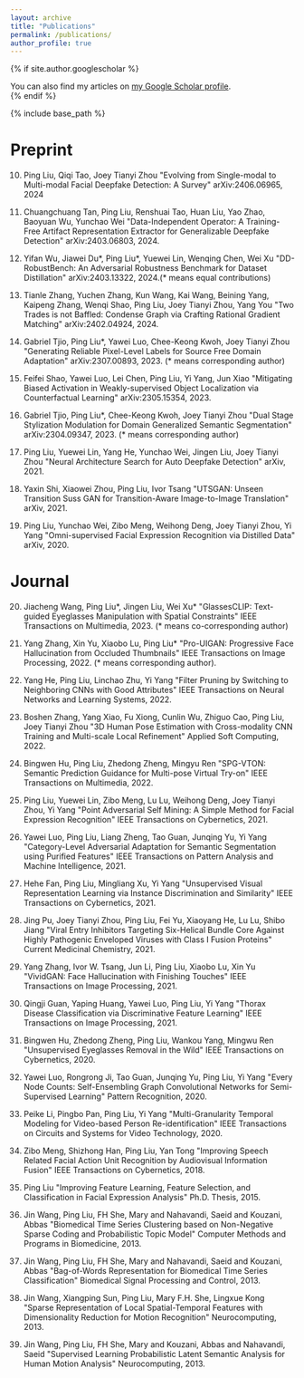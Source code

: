 ```yaml
---
layout: archive
title: "Publications"
permalink: /publications/
author_profile: true
---
```


{% if site.author.googlescholar %}
  <div class="wordwrap">You can also find my articles on <a href="{{site.author.googlescholar}}">my Google Scholar profile</a>.</div>
{% endif %}

{% include base_path %}


Preprint
=======
10. Ping Liu, Qiqi Tao, Joey Tianyi Zhou
"Evolving from Single-modal to Multi-modal Facial Deepfake Detection: A Survey"
arXiv:2406.06965, 2024

9. Chuangchuang Tan, Ping Liu, Renshuai Tao, Huan Liu, Yao Zhao, Baoyuan Wu, Yunchao Wei
"Data-Independent Operator: A Training-Free Artifact Representation Extractor for Generalizable Deepfake Detection"
arXiv:2403.06803, 2024.

8. Yifan Wu, Jiawei Du\*, Ping Liu\*, Yuewei Lin, Wenqing Chen, Wei Xu
"DD-RobustBench: An Adversarial Robustness Benchmark for Dataset Distillation"
arXiv:2403.13322, 2024.(* means equal contributions)

7. Tianle Zhang, Yuchen Zhang, Kun Wang, Kai Wang, Beining Yang, Kaipeng Zhang, Wenqi Shao, Ping Liu, Joey Tianyi Zhou, Yang You
"Two Trades is not Baffled: Condense Graph via Crafting Rational Gradient Matching"
arXiv:2402.04924, 2024.

6. Gabriel Tjio, Ping Liu\*, Yawei Luo, Chee-Keong Kwoh, Joey Tianyi Zhou
"Generating Reliable Pixel-Level Labels for Source Free Domain Adaptation"
arXiv:2307.00893, 2023. (* means corresponding author)

5. Feifei Shao, Yawei Luo, Lei Chen, Ping Liu, Yi Yang, Jun Xiao
"Mitigating Biased Activation in Weakly-supervised Object Localization via Counterfactual Learning"
arXiv:2305.15354, 2023.

4. Gabriel Tjio, Ping Liu\*, Chee-Keong Kwoh, Joey Tianyi Zhou
"Dual Stage Stylization Modulation for Domain Generalized Semantic Segmentation"
arXiv:2304.09347, 2023. (* means corresponding author)

3. Ping Liu, Yuewei Lin, Yang He, Yunchao Wei, Jingen Liu, Joey Tianyi Zhou
"Neural Architecture Search for Auto Deepfake Detection" arXiv, 2021.

2. Yaxin Shi, Xiaowei Zhou, Ping Liu, Ivor Tsang
"UTSGAN: Unseen Transition Suss GAN for Transition-Aware Image-to-Image Translation"
arXiv, 2021.

1. Ping Liu, Yunchao Wei, Zibo Meng, Weihong Deng, Joey Tianyi Zhou, Yi Yang
"Omni-supervised Facial Expression Recognition via Distilled Data"
arXiv, 2020.

Journal
=======
20. Jiacheng Wang, Ping Liu\*, Jingen Liu, Wei Xu*
"GlassesCLIP: Text-guided Eyeglasses Manipulation with Spatial Constraints"
IEEE Transactions on Multimedia, 2023. (* means co-corresponding author)

19. Yang Zhang, Xin Yu, Xiaobo Lu, Ping Liu\*
"Pro-UIGAN: Progressive Face Hallucination from Occluded Thumbnails"
IEEE Transactions on Image Processing, 2022. (* means corresponding author).

18. Yang He, Ping Liu, Linchao Zhu, Yi Yang
"Filter Pruning by Switching to Neighboring CNNs with Good Attributes"
IEEE Transactions on Neural Networks and Learning Systems, 2022.

17. Boshen Zhang, Yang Xiao, Fu Xiong, Cunlin Wu, Zhiguo Cao, Ping Liu, Joey Tianyi Zhou
"3D Human Pose Estimation with Cross-modality CNN Training and Multi-scale Local Refinement"
Applied Soft Computing, 2022.

16. Bingwen Hu, Ping Liu, Zhedong Zheng, Mingyu Ren
"SPG-VTON: Semantic Prediction Guidance for Multi-pose Virtual Try-on"
IEEE Transactions on Multimedia, 2022.

15. Ping Liu, Yuewei Lin, Zibo Meng, Lu Lu, Weihong Deng, Joey Tianyi Zhou, Yi Yang
"Point Adversarial Self Mining: A Simple Method for Facial Expression Recognition"
IEEE Transactions on Cybernetics, 2021.

14. Yawei Luo, Ping Liu, Liang Zheng, Tao Guan, Junqing Yu, Yi Yang
"Category-Level Adversarial Adaptation for Semantic Segmentation using Purified Features"
IEEE Transactions on Pattern Analysis and Machine Intelligence, 2021.

13. Hehe Fan, Ping Liu, Mingliang Xu, Yi Yang
"Unsupervised Visual Representation Learning via Instance Discrimination and Similarity"
IEEE Transactions on Cybernetics, 2021.

12. Jing Pu, Joey Tianyi Zhou, Ping Liu, Fei Yu, Xiaoyang He, Lu Lu, Shibo Jiang
"Viral Entry Inhibitors Targeting Six-Helical Bundle Core Against Highly Pathogenic Enveloped Viruses with Class I Fusion Proteins"
Current Medicinal Chemistry, 2021.

11. Yang Zhang, Ivor W. Tsang, Jun Li, Ping Liu, Xiaobo Lu, Xin Yu
"VividGAN: Face Hallucination with Finishing Touches"
IEEE Transactions on Image Processing, 2021.

10. Qingji Guan, Yaping Huang, Yawei Luo, Ping Liu, Yi Yang
"Thorax Disease Classification via Discriminative Feature Learning"
IEEE Transactions on Image Processing, 2021.

9. Bingwen Hu, Zhedong Zheng, Ping Liu, Wankou Yang, Mingwu Ren
"Unsupervised Eyeglasses Removal in the Wild"
IEEE Transactions on Cybernetics, 2020.

8. Yawei Luo, Rongrong Ji, Tao Guan, Junqing Yu, Ping Liu, Yi Yang
"Every Node Counts: Self-Ensembling Graph Convolutional Networks for Semi-Supervised Learning"
Pattern Recognition, 2020.

7. Peike Li, Pingbo Pan, Ping Liu, Yi Yang
"Multi-Granularity Temporal Modeling for Video-based Person Re-identification"
IEEE Transactions on Circuits and Systems for Video Technology, 2020.

6. Zibo Meng, Shizhong Han, Ping Liu, Yan Tong
"Improving Speech Related Facial Action Unit Recognition by Audiovisual Information Fusion"
IEEE Transactions on Cybernetics, 2018.

5. Ping Liu
"Improving Feature Learning, Feature Selection, and Classification in Facial Expression Analysis"
Ph.D. Thesis, 2015.

4. Jin Wang, Ping Liu, FH She, Mary and Nahavandi, Saeid and Kouzani, Abbas
"Biomedical Time Series Clustering based on Non-Negative Sparse Coding and Probabilistic Topic Model"
Computer Methods and Programs in Biomedicine, 2013.

3. Jin Wang, Ping Liu, FH She, Mary and Nahavandi, Saeid and Kouzani, Abbas
"Bag-of-Words Representation for Biomedical Time Series Classification"
Biomedical Signal Processing and Control, 2013.

2. Jin Wang, Xiangping Sun, Ping Liu, Mary F.H. She, Lingxue Kong
"Sparse Representation of Local Spatial-Temporal Features with Dimensionality Reduction for Motion Recognition"
Neurocomputing, 2013.

1. Jin Wang, Ping Liu, FH She, Mary and Kouzani, Abbas and Nahavandi, Saeid
"Supervised Learning Probabilistic Latent Semantic Analysis for Human Motion Analysis"
Neurocomputing, 2013.
